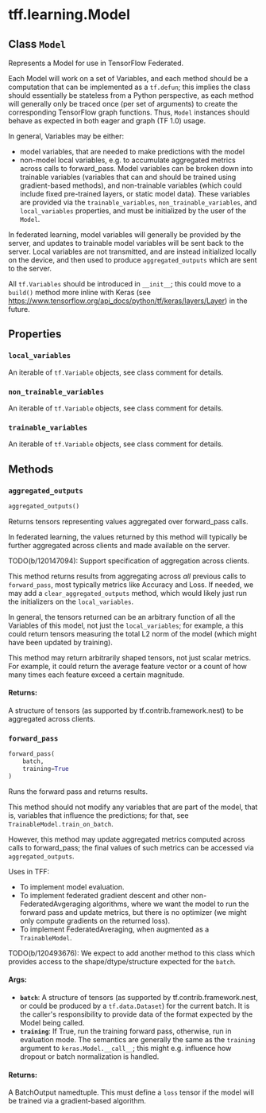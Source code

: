 <div itemscope itemtype="http://developers.google.com/ReferenceObject">
<meta itemprop="name" content="tff.learning.Model" />
<meta itemprop="path" content="Stable" />
<meta itemprop="property" content="local_variables"/>
<meta itemprop="property" content="non_trainable_variables"/>
<meta itemprop="property" content="trainable_variables"/>
<meta itemprop="property" content="aggregated_outputs"/>
<meta itemprop="property" content="forward_pass"/>
</div>

# tff.learning.Model

## Class `Model`



Represents a Model for use in TensorFlow Federated.

Each Model will work on a set of Variables, and each method should be
a computation that can be implemented as a `tf.defun`; this implies the class
should essentially be stateless from a Python perspective, as each method
will generally only be traced once (per set of arguments) to create the
corresponding TensorFlow graph functions. Thus, `Model` instances should
behave as expected in both eager and graph (TF 1.0) usage.

In general, Variables may be either:
  - model variables, that are needed to make predictions with the model
  - non-model local variables, e.g. to accumulate aggregated metrics across
    calls to forward_pass.
Model variables can be broken down into trainable variables (variables
that can and should be trained using gradient-based methods), and
non-trainable variables (which could include fixed pre-trained layers,
or static model data). These variables are provided via the
`trainable_variables`, `non_trainable_variables`, and `local_variables`
properties, and must be initialized by the user of the `Model`.

In federated learning, model variables will generally be provided by the
server, and updates to trainable model variables will be sent back to the
server. Local variables are not transmitted, and are instead initialized
locally on the device, and then used to produce `aggregated_outputs` which
are sent to the server.

All `tf.Variables` should be introduced in `__init__`; this could move to a
`build()` method more inline with Keras (see
https://www.tensorflow.org/api_docs/python/tf/keras/layers/Layer) in
the future.

## Properties

<h3 id="local_variables"><code>local_variables</code></h3>

An iterable of `tf.Variable` objects, see class comment for details.

<h3 id="non_trainable_variables"><code>non_trainable_variables</code></h3>

An iterable of `tf.Variable` objects, see class comment for details.

<h3 id="trainable_variables"><code>trainable_variables</code></h3>

An iterable of `tf.Variable` objects, see class comment for details.



## Methods

<h3 id="aggregated_outputs"><code>aggregated_outputs</code></h3>

``` python
aggregated_outputs()
```

Returns tensors representing values aggregated over forward_pass calls.

In federated learning, the values returned by this method will typically
be further aggregated across clients and made available on the server.

TODO(b/120147094): Support specification of aggregation across clients.

This method returns results from aggregating across *all* previous calls
to `forward_pass`, most typically metrics like Accuracy and Loss. If needed,
we may add a `clear_aggregated_outputs` method, which would likely just
run the initializers on the `local_variables`.

In general, the tensors returned can be an arbitrary function of all
the Variables of this model, not just the `local_variables`; for example,
a this could return tensors measuring the total L2 norm of the model
(which might have been updated by training).

This method may return arbitrarily shaped tensors, not just scalar metrics.
For example, it could return the average feature vector or a count of
how many times each feature exceed a certain magnitude.

#### Returns:

A structure of tensors (as supported by tf.contrib.framework.nest)
to be aggregated across clients.

<h3 id="forward_pass"><code>forward_pass</code></h3>

``` python
forward_pass(
    batch,
    training=True
)
```

Runs the forward pass and returns results.

This method should not modify any variables that are part of the model,
that is, variables that influence the predictions; for that, see
`TrainableModel.train_on_batch`.

However, this method may update aggregated metrics computed across calls to
forward_pass; the final values of such metrics can be accessed via
`aggregated_outputs`.

Uses in TFF:
  - To implement model evaluation.
  - To implement federated gradient descent and other
    non-FederatedAvgeraging algorithms, where we want the model to run the
    forward pass and update metrics, but there is no optimizer
    (we might only compute gradients on the returned loss).
  - To implement FederatedAveraging, when augmented as a `TrainableModel`.

TODO(b/120493676): We expect to add another method to this class which
provides access to the shape/dtype/structure expected for the `batch`.

#### Args:

* <b>`batch`</b>: A structure of tensors (as supported by tf.contrib.framework.nest,
    or could be produced by a `tf.data.Dataset`) for the current batch. It
    is the caller's responsibility to provide data of the format expected by
    the Model being called.
* <b>`training`</b>: If True, run the training forward pass, otherwise, run in
    evaluation mode. The semantics are generally the same as the `training`
    argument to `keras.Model.__call__`; this might e.g. influence how
    dropout or batch normalization is handled.


#### Returns:

A BatchOutput namedtuple. This must define a `loss` tensor if the model
will be trained via a gradient-based algorithm.



